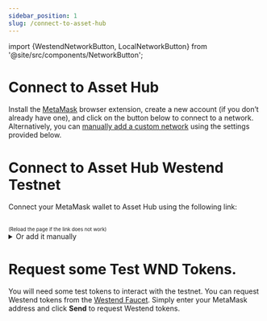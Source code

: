 ```yaml
---
sidebar_position: 1
slug: /connect-to-asset-hub
---
```


import {WestendNetworkButton, LocalNetworkButton} from '@site/src/components/NetworkButton';

# Connect to Asset Hub

Install the [MetaMask] browser extension, create a new account (if you don’t already have one), and click on the button below to connect to a network.
Alternatively, you can [manually add a custom network][add-network] using the settings provided below.

# Connect to Asset Hub Westend Testnet

Connect your MetaMask wallet to Asset Hub using the following link:

<WestendNetworkButton />
<br /><sub><sup>(Reload the page if the link does not work)</sup></sub>

<details>
<summary>Or add it manually</summary>
- Network name: Asset-Hub Westend Testnet
- RPC URL URL: `https://westend-asset-hub-eth-rpc.polkadot.io`
- Chain ID: `420420421`
- Currency Symbol: `WND`
- Block Explorer URL: `https://assethub-westend.subscan.io`
</details>

# Request some Test WND Tokens.

You will need some test tokens to interact with the testnet.
You can request Westend tokens from the [Westend Faucet](https://faucet.polkadot.io/westend?parachain=1000).
Simply enter your MetaMask address and click **Send** to request Westend tokens.

[add-network]: https://support.metamask.io/networks-and-sidechains/managing-networks/how-to-add-a-custom-network-rpc/#adding-a-network-manually
[MetaMask]: https://support.metamask.io/getting-started/getting-started-with-metamask/#how-to-install-metamask
